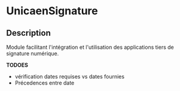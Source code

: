 UnicaenSignature
===

Description
---

Module facilitant l'intégration et l'utilisation des applications tiers de signature numérique.


**TODOES**

- vérification dates requises vs dates fournies
- Précedences entre date
